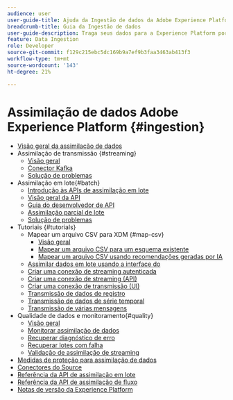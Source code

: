 ```yaml
---
audience: user
user-guide-title: Ajuda da Ingestão de dados da Adobe Experience Platform
breadcrumb-title: Guia da Ingestão de dados
user-guide-description: Traga seus dados para a Experience Platform por meio de uma assimilação em lote ou por transmissão.
feature: Data Ingestion
role: Developer
source-git-commit: f129c215ebc5dc169b9a7ef9b3faa3463ab413f3
workflow-type: tm+mt
source-wordcount: '143'
ht-degree: 21%

---
```



# Assimilação de dados Adobe Experience Platform {#ingestion}

- [Visão geral da assimilação de dados](home.md)
- Assimilação de transmissão {#streaming}
   - [Visão geral](streaming-ingestion/overview.md)
   - [Conector Kafka](streaming-ingestion/kafka.md)
   - [Solução de problemas](streaming-ingestion/troubleshooting.md)
- Assimilação em lote{#batch}
   - [Introdução às APIs de assimilação em lote](batch-ingestion/getting-started.md)
   - [Visão geral da API](batch-ingestion/overview.md)
   - [Guia do desenvolvedor de API](batch-ingestion/api-overview.md)
   - [Assimilação parcial de lote](batch-ingestion/partial.md)
   - [Solução de problemas](batch-ingestion/troubleshooting.md)
- Tutoriais {#tutorials}
   - Mapear um arquivo CSV para XDM {#map-csv}
      - [Visão geral](./tutorials/map-csv/overview.md)
      - [Mapear um arquivo CSV para um esquema existente](./tutorials/map-csv/existing-schema.md)
      - [Mapear um arquivo CSV usando recomendações geradas por IA](./tutorials/map-csv/recommendations.md)
   - [Assimilar dados em lote usando a interface do](tutorials/ingest-batch-data.md)
   - [Criar uma conexão de streaming autenticada](tutorials/create-authenticated-streaming-connection.md)
   - [Criar uma conexão de streaming (API)](tutorials/create-streaming-connection.md)
   - [Criar uma conexão de transmissão (UI)](tutorials/create-streaming-connection-ui.md)
   - [Transmissão de dados de registro](tutorials/streaming-record-data.md)
   - [Transmissão de dados de série temporal](tutorials/streaming-time-series-data.md)
   - [Transmissão de várias mensagens](tutorials/streaming-multiple-messages.md)
- Qualidade de dados e monitoramento{#quality}
   - [Visão geral](quality/overview.md)
   - [Monitorar assimilação de dados](quality/monitor-data-ingestion.md)
   - [Recuperar diagnóstico de erro](quality/error-diagnostics.md)
   - [Recuperar lotes com falha](quality/retrieve-failed-batches.md)
   - [Validação de assimilação de streaming](quality/streaming-validation.md)
- [Medidas de proteção para assimilação de dados](guardrails.md)
- [Conectores do Source](source-connectors.md)
- [Referência da API de assimilação em lote](https://developer.adobe.com/experience-platform-apis/references/batch-ingestion/)
- [Referência da API de assimilação de fluxo](https://developer.adobe.com/experience-platform-apis/references/streaming-ingestion/)
- [Notas de versão da Experience Platform](https://experienceleague.adobe.com/pt-br/docs/experience-platform/release-notes/latest?lang=pt-BR)
